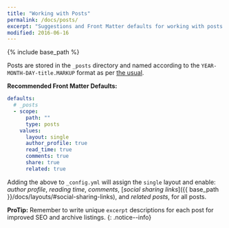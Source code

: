 ```yaml
---
title: "Working with Posts"
permalink: /docs/posts/
excerpt: "Suggestions and Front Matter defaults for working with posts."
modified: 2016-06-16
---
```


{% include base_path %}

Posts are stored in the `_posts` directory and named according to the `YEAR-MONTH-DAY-title.MARKUP` format as per [the usual](https://jekyllrb.com/docs/posts/).

**Recommended Front Matter Defaults:**

```yaml
defaults:
  # _posts
  - scope:
      path: ""
      type: posts
    values:
      layout: single
      author_profile: true
      read_time: true
      comments: true
      share: true
      related: true
```

Adding the above to `_config.yml` will assign the `single` layout and enable: *author profile*, *reading time*, *comments*, [*social sharing links*]({{ base_path }}/docs/layouts/#social-sharing-links), and *related posts*, for all posts.

**ProTip:** Remember to write unique `excerpt` descriptions for each post for improved SEO and archive listings.
{: .notice--info}